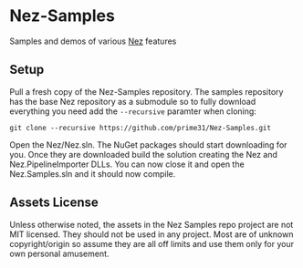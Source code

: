 # Nez-Samples
Samples and demos of various [Nez](https://github.com/prime31/Nez) features


Setup
----
Pull a fresh copy of the Nez-Samples repository. The samples repository has the base Nez repository as a submodule so to fully download everything you need add the `--recursive` paramter when cloning:

`git clone --recursive https://github.com/prime31/Nez-Samples.git`

Open the Nez/Nez.sln. The NuGet packages should start downloading for you. Once they are downloaded build the solution creating the Nez and Nez.PipelineImporter DLLs. You can now close it and open the Nez.Samples.sln and it should now compile.




Assets License
----
Unless otherwise noted, the assets in the Nez Samples repo project are not MIT licensed. They should not be used in any project. Most are of unknown copyright/origin so assume they are all off limits and use them only for your own personal amusement.
